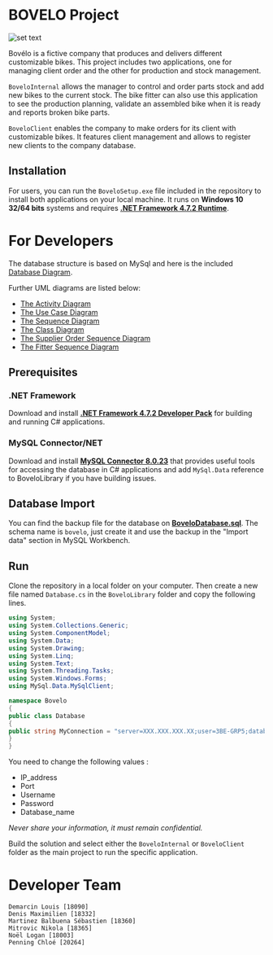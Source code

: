 

# BOVELO Project

![set text](https://i.imgur.com/Vq0UU1Q.png)

Bovélo is a fictive company that produces and delivers different customizable bikes. This project includes two applications, one for managing client order and the other for production and stock management. 

`BoveloInternal` allows the manager to control and order parts stock and add new bikes to the current stock. The bike fitter can also use this application to see the production planning, validate an assembled bike when it is ready and reports broken bike parts. 

`BoveloClient` enables the company to make orders for its client with customizable bikes. It features client management and allows to register new clients to the company database.

## Installation
For users, you can run the `BoveloSetup.exe` file included in the repository to install both applications on your local machine. It runs on **Windows 10 32/64 bits** systems and requires [**.NET Framework 4.7.2 Runtime**](https://dotnet.microsoft.com/download/dotnet-framework/net472).

# For Developers

The database structure is based on MySql and here is the included [Database Diagram](https://github.com/smarbal/bovelo_manager/issues/8#issuecomment-817109381).  

Further UML diagrams are listed below:
- [The Activity Diagram](https://lucid.app/documents/embeddedchart/9a903477-747d-4a87-b3f7-fb47c50f605c)
- [The Use Case Diagram](https://app.lucidchart.com/documents/image/a46ee63b-3627-4046-a257-9277f3b090aa/0/1000/1)  
- [The Sequence Diagram](https://app.lucidchart.com/documents/image/570fe02b-57dd-400f-bd7d-0c7af648c352/0/1000/1)  
- [The Class Diagram](https://lucid.app/documents/embeddedchart/c6953fb9-22ae-4676-a6b1-a276b2a08189)  
- [The Supplier Order Sequence Diagram](https://lucid.app/documents/embeddedchart/9d8bd2ac-e7c2-4b73-9a76-d67fc0b0ff67)
- [The Fitter Sequence Diagram](https://lucid.app/documents/embeddedchart/98403bf0-496c-453e-b62d-8a8212890689)

## Prerequisites
### .NET Framework
Download and install [**.NET Framework 4.7.2 Developer Pack**](https://dotnet.microsoft.com/download/dotnet-framework/net472) for building and running C# applications.

### MySQL Connector/NET
Download and install [**MySQL Connector 8.0.23**](https://downloads.mysql.com/archives/c-net/) that provides useful tools for accessing the database in C# applications and add `MySql.Data` reference to BoveloLibrary if you have building issues.

## Database Import
You can find the backup file for the database on [**BoveloDatabase.sql**](https://github.com/smarbal/bovelo_manager/blob/main/Bovelo_Database.sql). The schema name is `bovelo`, just create it and use the backup in the "Import data" section in MySQL Workbench. 

## Run
Clone the repository in a local folder on your computer. Then create a new file named `Database.cs` in the `BoveloLibrary` folder and copy the following lines. 

```C#
using System;
using System.Collections.Generic;
using System.ComponentModel;
using System.Data;
using System.Drawing;
using System.Linq;
using System.Text;
using System.Threading.Tasks;
using System.Windows.Forms;
using MySql.Data.MySqlClient;

namespace Bovelo
{
public class Database
{
public string MyConnection = "server=XXX.XXX.XXX.XX;user=3BE-GRP5;database=bovelo;port=XXXXX;password=************";
}
}
```
You need to change the following values :

- IP_address
- Port
- Username
- Password
- Database_name

*Never share your information, it must remain confidential.*

Build the solution and select either the `BoveloInternal` or `BoveloClient` folder as the main project to run the specific application.  

# Developer Team

```text
Demarcin Louis [18090]
Denis Maximilien [18332]
Martinez Balbuena Sébastien [18360]
Mitrovic Nikola [18365]
Noël Logan [18003]
Penning Chloé [20264]
```
